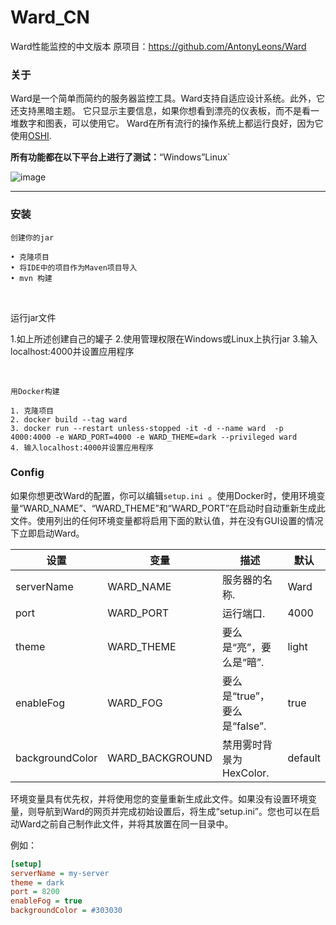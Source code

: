 # Ward_CN
Ward性能监控的中文版本
原项目：https://github.com/AntonyLeons/Ward

### 关于

Ward是一个简单而简约的服务器监控工具。Ward支持自适应设计系统。此外，它还支持黑暗主题。
它只显示主要信息，如果你想看到漂亮的仪表板，而不是看一堆数字和图表，可以使用它。
Ward在所有流行的操作系统上都运行良好，因为它使用[OSHI](https://github.com/oshi/oshi).

**所有功能都在以下平台上进行了测试：**“Windows”Linux`

![image](https://github.com/user-attachments/assets/fa63cbf2-0639-4277-bacb-f3e61460773b)


---

### 安装

    创建你的jar

    • 克隆项目
    • 将IDE中的项目作为Maven项目导入
    • mvn 构建

<br>

运行jar文件

  1.如上所述创建自己的罐子
  2.使用管理权限在Windows或Linux上执行jar
  3.输入localhost:4000并设置应用程序

<br>

    用Docker构建

    1. 克隆项目
    2. docker build --tag ward
    3. docker run --restart unless-stopped -it -d --name ward  -p 4000:4000 -e WARD_PORT=4000 -e WARD_THEME=dark --privileged ward
    4. 输入localhost:4000并设置应用程序

### Config

如果你想更改Ward的配置，你可以编辑`setup.ini `。使用Docker时，使用环境变量“WARD_NAME”、“WARD_THEME”和“WARD_PORT”在启动时自动重新生成此文件。使用列出的任何环境变量都将启用下面的默认值，并在没有GUI设置的情况下立即启动Ward。

| 设置            | 变量            | 描述                                         | 默认    |
|-----------------|-----------------|----------------------------------------------|---------|
| serverName      | WARD_NAME       | 服务器的名称.                                 | Ward    |
| port            | WARD_PORT       | 运行端口.                                     | 4000    |
| theme           | WARD_THEME      | 要么是“亮”，要么是“暗”.                        | light   |
| enableFog       | WARD_FOG        | 要么是“true”，要么是“false”.                   | true    |
| backgroundColor | WARD_BACKGROUND | 禁用雾时背景为HexColor.                        | default |

环境变量具有优先权，并将使用您的变量重新生成此文件。如果没有设置环境变量，则导航到Ward的网页并完成初始设置后，将生成“setup.ini”。您也可以在启动Ward之前自己制作此文件，并将其放置在同一目录中。

例如：

```ini
[setup]
serverName = my-server
theme = dark
port = 8200
enableFog = true
backgroundColor = #303030
```
